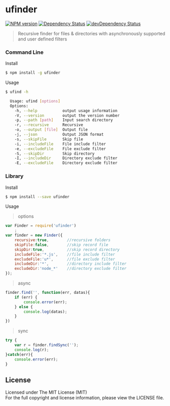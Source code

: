 ufinder
=======

[![NPM version](https://badge.fury.io/js/ufinder.png)](http://badge.fury.io/js/ufinder)
[![Dependency Status](https://david-dm.org/jetiny/ufinder.png)](https://david-dm.org/jetiny/ufinder)
[![devDependency Status](https://david-dm.org/jetiny/ufinder/dev-status.png)](https://david-dm.org/jetiny/ufinder#info=devDependencies)

> Recursive finder for files &amp; directories with asynchronously supported and user defined filters

### Command Line
Install
```sh
$ npm install -g ufinder
```
Usage
```sh
$ ufind -h

  Usage: ufind [options]
  Options:
    -h, --help           output usage information
    -V, --version        output the version number
    -p, --path [path]    Input search directory
    -r, --recursive      Recursive
    -o, --output [file]  Output file
    -j, --json           Output JSON format
    -s, --skipFile       Skip file
    -i, --includeFile    File include filter
    -e, --excludeFile    File exclude filter
    -S, --skipDir        Skip directory
    -I, --includeDir     Directory exclude filter
    -E, --excludeFile    Directory exclude filter
```
### Library
Install
```sh
$ npm install --save ufinder
```
Usage
> options
```javascript
var Finder = require('ufinder')
    ;
var finder = new Finder({
    recursive:true,        //recursive folders
    skipFile:false,        //skip record file
    skipDir:true,          //skip record directory
    includeFile:'*.js',    //file include filter
    excludeFile:'u*',      //file exclude filter
    includeDir:'*',        //directory include filter
    excludeDir:'node_*'    //directory exclude filter
});
```
> async
```javascript
finder.find('', function(err, datas){
    if (err) {
        console.error(err);
    } else {
        console.log(datas);
    }
})
```
> sync
```javascript
try {
    var r = finder.findSync('');
    console.log(r);
}catch(err){
    console.error(err);
}
```

## License
Licensed under The MIT License (MIT)  
For the full copyright and license information, please view the LICENSE file.